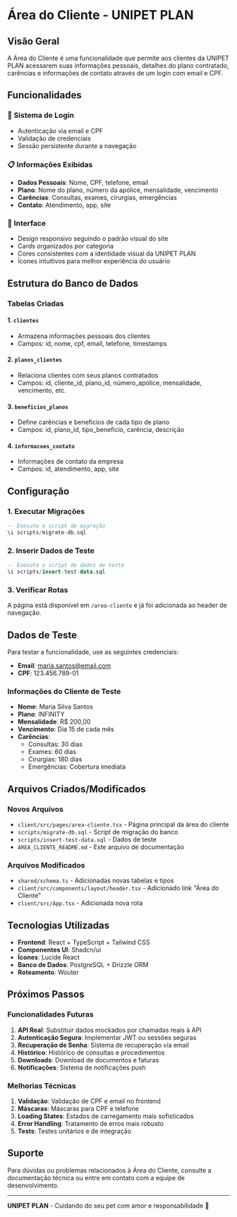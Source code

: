 # Área do Cliente - UNIPET PLAN

## Visão Geral

A Área do Cliente é uma funcionalidade que permite aos clientes da UNIPET PLAN acessarem suas informações pessoais, detalhes do plano contratado, carências e informações de contato através de um login com email e CPF.

## Funcionalidades

### 🔐 Sistema de Login
- Autenticação via email e CPF
- Validação de credenciais
- Sessão persistente durante a navegação

### 📋 Informações Exibidas
- **Dados Pessoais**: Nome, CPF, telefone, email
- **Plano**: Nome do plano, número da apólice, mensalidade, vencimento
- **Carências**: Consultas, exames, cirurgias, emergências
- **Contato**: Atendimento, app, site

### 🎨 Interface
- Design responsivo seguindo o padrão visual do site
- Cards organizados por categoria
- Cores consistentes com a identidade visual da UNIPET PLAN
- Ícones intuitivos para melhor experiência do usuário

## Estrutura do Banco de Dados

### Tabelas Criadas

#### 1. `clientes`
- Armazena informações pessoais dos clientes
- Campos: id, nome, cpf, email, telefone, timestamps

#### 2. `planos_clientes`
- Relaciona clientes com seus planos contratados
- Campos: id, cliente_id, plano_id, número_apólice, mensalidade, vencimento, etc.

#### 3. `beneficios_planos`
- Define carências e benefícios de cada tipo de plano
- Campos: id, plano_id, tipo_beneficio, carência, descrição

#### 4. `informacoes_contato`
- Informações de contato da empresa
- Campos: id, atendimento, app, site

## Configuração

### 1. Executar Migrações
```sql
-- Execute o script de migração
\i scripts/migrate-db.sql
```

### 2. Inserir Dados de Teste
```sql
-- Execute o script de dados de teste
\i scripts/insert-test-data.sql
```

### 3. Verificar Rotas
A página está disponível em `/area-cliente` e já foi adicionada ao header de navegação.

## Dados de Teste

Para testar a funcionalidade, use as seguintes credenciais:

- **Email**: maria.santos@email.com
- **CPF**: 123.456.789-01

### Informações do Cliente de Teste
- **Nome**: Maria Silva Santos
- **Plano**: INFINITY
- **Mensalidade**: R$ 200,00
- **Vencimento**: Dia 15 de cada mês
- **Carências**:
  - Consultas: 30 dias
  - Exames: 60 dias
  - Cirurgias: 180 dias
  - Emergências: Cobertura imediata

## Arquivos Criados/Modificados

### Novos Arquivos
- `client/src/pages/area-cliente.tsx` - Página principal da área do cliente
- `scripts/migrate-db.sql` - Script de migração do banco
- `scripts/insert-test-data.sql` - Dados de teste
- `AREA_CLIENTE_README.md` - Este arquivo de documentação

### Arquivos Modificados
- `shared/schema.ts` - Adicionadas novas tabelas e tipos
- `client/src/components/layout/header.tsx` - Adicionado link "Área do Cliente"
- `client/src/App.tsx` - Adicionada nova rota

## Tecnologias Utilizadas

- **Frontend**: React + TypeScript + Tailwind CSS
- **Componentes UI**: Shadcn/ui
- **Ícones**: Lucide React
- **Banco de Dados**: PostgreSQL + Drizzle ORM
- **Roteamento**: Wouter

## Próximos Passos

### Funcionalidades Futuras
1. **API Real**: Substituir dados mockados por chamadas reais à API
2. **Autenticação Segura**: Implementar JWT ou sessões seguras
3. **Recuperação de Senha**: Sistema de recuperação via email
4. **Histórico**: Histórico de consultas e procedimentos
5. **Downloads**: Download de documentos e faturas
6. **Notificações**: Sistema de notificações push

### Melhorias Técnicas
1. **Validação**: Validação de CPF e email no frontend
2. **Máscaras**: Máscaras para CPF e telefone
3. **Loading States**: Estados de carregamento mais sofisticados
4. **Error Handling**: Tratamento de erros mais robusto
5. **Tests**: Testes unitários e de integração

## Suporte

Para dúvidas ou problemas relacionados à Área do Cliente, consulte a documentação técnica ou entre em contato com a equipe de desenvolvimento.

---

**UNIPET PLAN** - Cuidando do seu pet com amor e responsabilidade 🐾
